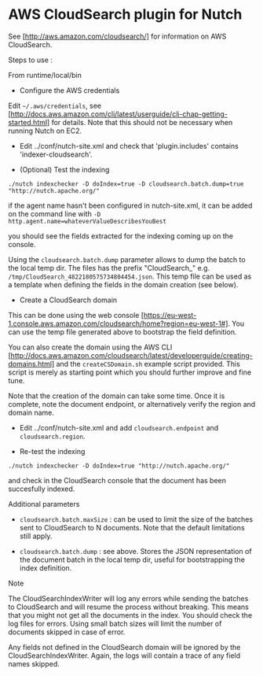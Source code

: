 AWS CloudSearch plugin for Nutch 
================================

See [http://aws.amazon.com/cloudsearch/] for information on AWS CloudSearch.

Steps to use :

From runtime/local/bin

* Configure the AWS credentials 

Edit `~/.aws/credentials`, see [http://docs.aws.amazon.com/cli/latest/userguide/cli-chap-getting-started.html] for details. Note that this should not be necessary when running Nutch on EC2.

* Edit ../conf/nutch-site.xml and check that 'plugin.includes' contains 'indexer-cloudsearch'. 

* (Optional) Test the indexing 

`./nutch indexchecker -D doIndex=true -D cloudsearch.batch.dump=true "http://nutch.apache.org/"`

if the agent name hasn't been configured in nutch-site.xml, it can be added on the command line with `-D http.agent.name=whateverValueDescribesYouBest`

you should see the fields extracted for the indexing coming up on the console.

Using the `cloudsearch.batch.dump` parameter allows to dump the batch to the local temp dir. The files has the prefix "CloudSearch_" e.g. `/tmp/CloudSearch_4822180575734804454.json`. This temp file can be used as a template when defining the fields in the domain creation (see below).

* Create a CloudSearch domain

This can be done using the web console [https://eu-west-1.console.aws.amazon.com/cloudsearch/home?region=eu-west-1#]. You can use the temp file generated above to bootstrap the field definition. 

You can also create the domain using the AWS CLI [http://docs.aws.amazon.com/cloudsearch/latest/developerguide/creating-domains.html] and the `createCSDomain.sh` example script provided. This script is merely as starting point which you should further improve and fine tune. 

Note that the creation of the domain can take some time. Once it is complete, note the document endpoint, or alternatively verify the region and domain name.

* Edit ../conf/nutch-site.xml and add `cloudsearch.endpoint` and `cloudsearch.region`. 

* Re-test the indexing

`./nutch indexchecker -D doIndex=true "http://nutch.apache.org/"`

and check in the CloudSearch console that the document has been succesfully indexed.

Additional parameters

* `cloudsearch.batch.maxSize` \: can be used to limit the size of the batches sent to CloudSearch to N documents. Note that the default limitations still apply.

* `cloudsearch.batch.dump` \: see above. Stores the JSON representation of the document batch in the local temp dir, useful for bootstrapping the index definition.

Note

The CloudSearchIndexWriter will log any errors while sending the batches to CloudSearch and will resume the process without breaking. This means that you might not get all the documents in the index. You should check the log files for errors. Using small batch sizes will limit the number of documents skipped in case of error.

Any fields not defined in the CloudSearch domain will be ignored by the CloudSearchIndexWriter. Again, the logs will contain a trace of any field names skipped.



  



